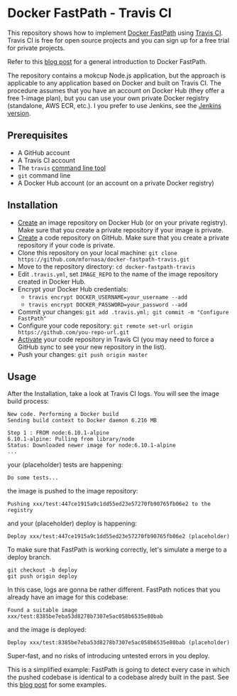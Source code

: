 # Docker FastPath - Travis CI

This repository shows how to implement [Docker FastPath](https://github.com/mfornasa/docker-fastpath) using [Travis CI](https://travis-ci.com). Travis CI is free for open source projects and you can sign up for a free trial for private projects.

Refer to this [blog post](https://medium.com/@mfornasa/docker-fastpath-only-build-your-images-once-a4c3beeae7d3) for a general introduction to Docker FastPath.

The repository contains a mokcup Node.js application, but the approach is applicable to any application based on Docker and built on Travis CI. The procedure assumes that you have an account on Docker Hub (they offer a free 1-image plan), but you can use your own private Docker registry (standalone, AWS ECR, etc.). I you prefer to use Jenkins, see the [Jenkins version](https://github.com/mfornasa/docker-fastpath-jenkins).

## Prerequisites
* A GitHub account
* A Travis CI account
* The `travis` [command line tool](https://github.com/travis-ci/travis.rb#installation)
* `git` command line
* A Docker Hub account (or an account on a private Docker registry)

## Installation
* [Create](https://hub.docker.com/add/repository/) an image repository on Docker Hub (or on your private registry). Make sure that you create a private repository if your image is private.
* [Create](https://help.github.com/articles/create-a-repo/) a code repository on GitHub. Make sure that you create a private repository if your code is private.
* Clone this repository on your local machine: `git clone https://github.com/mfornasa/docker-fastpath-travis.git`
* Move to the repository directory: `cd docker-fastpath-travis`
* Edit `.travis.yml`, set `IMAGE_REPO` to the name of the image repository created in Docker Hub.
* Encrypt your Docker Hub credentials:
  * `travis encrypt DOCKER_USERNAME=your_username --add`
  * `travis encrypt DOCKER_PASSWORD=your_password --add`
* Commit your changes: `git add .travis.yml; git commit -m "Configure FastPath"`
* Configure your code repository: `git remote set-url origin https://github.com/you-repo-url.git`
* [Activate](https://travis-ci.org/getting_started) your code repository in Travis CI (you may need to force a GitHub sync to see your new repository in the list).
* Push your changes: `git push origin master`

## Usage
After the Installation, take a look at Travis CI logs. You will see the image build process:
```
New code. Performing a Docker build
Sending build context to Docker daemon 6.216 MB

Step 1 : FROM node:6.10.1-alpine
6.10.1-alpine: Pulling from library/node
Status: Downloaded newer image for node:6.10.1-alpine
...
```
your (placeholder) tests are happening:
```
Do some tests...
```
the image is pushed to the image repository:
```
Pushing xxx/test:447ce1915a9c1dd55ed23e57270fb90765fb06e2 to the registry
```
and your (placeholder) deploy is happening:
```
Deploy xxx/test:447ce1915a9c1dd55ed23e57270fb90765fb06e2 (placeholder)
```

To make sure that FastPath is working correctly, let's simulate a merge to a deploy branch.

```
git checkout -b deploy
git push origin deploy
```

In this case, logs are gonna be rather different. FastPath notices that you already have an image for this codebase:

```
Found a suitable image xxx/test:8385be7eba53d8278b7307e5ac058b6535e80bab
```

and the image is deployed:
```
Deploy xxx/test:8385be7eba53d8278b7307e5ac058b6535e80bab (placeholder)
```

Super-fast, and no risks of introducing untested errors in you deploy.

This is a simplified example: FastPath is going to detect every case in which the pushed codebase is identical to a codebase alredy built in the past. See this [blog post](https://medium.com/@mfornasa/docker-fastpath-only-build-your-images-once-a4c3beeae7d3) for some examples.

